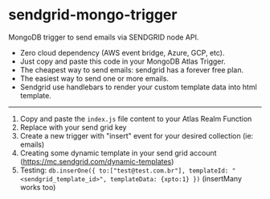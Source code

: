 # sendgrid-mongo-trigger
MongoDB trigger to send emails via SENDGRID node API. 

- Zero cloud dependency (AWS event bridge, Azure, GCP, etc).
- Just copy and paste this code in your MongoDB Atlas Trigger.
- The cheapest way to send emails: sendgrid has a forever free plan.
- The easiest way to send one or more emails.
- Sendgrid use handlebars to render your custom template data into html template.

___


1. Copy and paste the ```index.js``` file content to your Atlas Realm Function
2. Replace with your send grid key
3. Create a new trigger with "insert" event for your desired collection (ie: emails)
4. Creating some dynamic template in your send grid account (https://mc.sendgrid.com/dynamic-templates)
5. Testing: ```db.inserOne({ to:["test@test.com.br"], templateId: "<sendgrid_template_id>", templateData: {xpto:1} })``` (insertMany works too)
